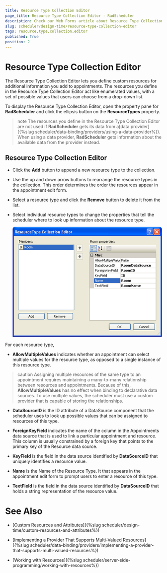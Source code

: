 ```yaml
---
title: Resource Type Collection Editor
page_title: Resource Type Collection Editor - RadScheduler
description: Check our Web Forms article about Resource Type Collection Editor.
slug: scheduler/design-time/resource-type-collection-editor
tags: resource,type,collection,editor
published: True
position: 2
---
```


# Resource Type Collection Editor



The Resource Type Collection Editor lets you define custom resources for additional information you add to appointments. The resources you define in the Resource Type Collection Editor act like enumerated values, with a set of possible values that users can choose from a drop-down list.

To display the Resource Type Collection Editor, open the property pane for **RadScheduler** and click the ellipsis button on the **ResourceTypes** property.

>note The resources you define in the Resource Type Collection Editor are not used if **RadScheduler** gets its data from a[data provider]({%slug scheduler/data-binding/providers/using-a-data-provider%}). When using a data provider, **RadScheduler** gets information about the available data from the provider instead.
>


## Resource Type Collection Editor

* Click the **Add** button to append a new resource type to the collection.

* Use the up and down arrow buttons to rearrange the resource types in the collection. This order determines the order the resources appear in the appointment edit form.

* Select a resource type and click the **Remove** button to delete it from the list.

* Select individual resource types to change the properties that tell the scheduler where to look up information about the resource type.

	![Resource Type Collection Editor](images/scheduler_resourcetypecollectioneditor.png)

For each resource type,

* **AllowMultipleValues** indicates whether an appointment can select multiple values for the resource type, as opposed to a single instance of this resource type.

>caution Assigning multiple resources of the same type to an appointment requires maintaining a many-to-many relationship between resources and appointments. Because of this, **AllowMultipleValues** has no effect when binding to declarative data sources. To use multiple values, the scheduler must use a custom provider that is capable of storing the relationships.
>


* **DataSourceID** is the ID attribute of a DataSource component that the scheduler uses to look up possible values that can be assigned to resources of this type.

* **ForeignKeyField** indicates the name of the column in the Appointments data source that is used to link a particular appointment and resource. This column is usually constrained by a foreign key that points to the primary key of the Resource data source.

* **KeyField** is the field in the data source identified by **DataSourceID** that uniquely identifies a resource value.

* **Name** is the Name of the Resource Type. It that appears in the appointment edit form to prompt users to enter a resource of this type.

* **TextField** is the field in the data source identified by **DataSourceID** that holds a string representation of the resource value.

# See Also

 * [Custom Resources and Attributes]({%slug scheduler/design-time/custom-resources-and-attributes%})

 * [Implementing a Provider That Supports Multi-Valued Resources]({%slug scheduler/data-binding/providers/implementing-a-provider-that-supports-multi-valued-resources%})

 * [Working with Resources]({%slug scheduler/server-side-programming/working-with-resources%})
